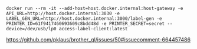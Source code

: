 ```
docker run --rm -it --add-host=host.docker.internal:host-gateway -e API_URL=http://host.docker.internal:3030 -e LABEL_GEN_URL=http://host.docker.internal:3000/label-gen -e PRINTER_ID=61f9417460693609c8bdd48d -e PRINTER_SECRET=secret --device=/dev/usb/lp0 access-label-client:latest
```

https://github.com/pklaus/brother_ql/issues/50#issuecomment-664457486